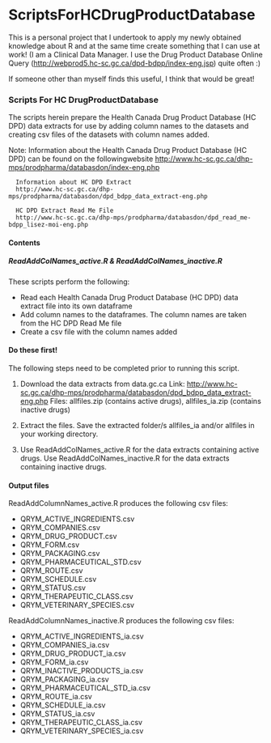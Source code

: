 ScriptsForHCDrugProductDatabase
===============================
This is a personal project that I undertook to apply my newly obtained knowledge about R and at the same time create something that I can use at work! (I am a Clinical Data Manager.  I use the Drug Product Database Online Query (http://webprod5.hc-sc.gc.ca/dpd-bdpp/index-eng.jsp) quite often :)

If someone other than myself finds this useful, I think that would be great!

### Scripts For HC DrugProductDatabase

The scripts herein prepare the Health Canada Drug Product Database (HC DPD) data extracts for use by adding column names to the datasets and creating csv files of the datasets with column names added.

Note: Information about the Health Canada Drug Product Database (HC DPD)
	  can be found on the followingwebsite
      http://www.hc-sc.gc.ca/dhp-mps/prodpharma/databasdon/index-eng.php

      Information about HC DPD Extract
      http://www.hc-sc.gc.ca/dhp-mps/prodpharma/databasdon/dpd_bdpp_data_extract-eng.php

      HC DPD Extract Read Me File
      http://www.hc-sc.gc.ca/dhp-mps/prodpharma/databasdon/dpd_read_me-bdpp_lisez-moi-eng.php

#### Contents

##### ReadAddColNames_active.R & ReadAddColNames_inactive.R

These scripts perform the following: 
- Read each Health Canada Drug Product Database (HC DPD) data extract file into its own dataframe
- Add column names to the dataframes. The column names are taken from the HC DPD Read Me file
- Create a csv file with the column names added


#### Do these first!

The following steps need to be completed prior to running this script.

1. Download the data extracts from data.gc.ca
   Link: http://www.hc-sc.gc.ca/dhp-mps/prodpharma/databasdon/dpd_bdpp_data_extract-eng.php
   Files: allfiles.zip (contains active drugs), allfiles_ia.zip (contains inactive drugs)

2. Extract the files.
   Save the extracted folder/s allfiles_ia and/or allfiles in your working directory.

3. Use ReadAddColNames_active.R for the data extracts containing active drugs.
   Use ReadAddColNames_inactive.R for the data extracts containing inactive drugs.

 
#### Output files

ReadAddColumnNames_active.R produces the following csv files:
- QRYM_ACTIVE_INGREDIENTS.csv
- QRYM_COMPANIES.csv
- QRYM_DRUG_PRODUCT.csv
- QRYM_FORM.csv
- QRYM_PACKAGING.csv
- QRYM_PHARMACEUTICAL_STD.csv
- QRYM_ROUTE.csv
- QRYM_SCHEDULE.csv
- QRYM_STATUS.csv
- QRYM_THERAPEUTIC_CLASS.csv
- QRYM_VETERINARY_SPECIES.csv

ReadAddColumnNames_inactive.R produces the following csv files:
- QRYM_ACTIVE_INGREDIENTS_ia.csv
- QRYM_COMPANIES_ia.csv
- QRYM_DRUG_PRODUCT_ia.csv
- QRYM_FORM_ia.csv
- QRYM_INACTIVE_PRODUCTS_ia.csv
- QRYM_PACKAGING_ia.csv
- QRYM_PHARMACEUTICAL_STD_ia.csv
- QRYM_ROUTE_ia.csv
- QRYM_SCHEDULE_ia.csv
- QRYM_STATUS_ia.csv
- QRYM_THERAPEUTIC_CLASS_ia.csv
- QRYM_VETERINARY_SPECIES_ia.csv



